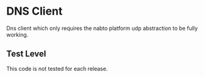 DNS Client
==========

Dns client which only requires the nabto platform udp abstraction to
be fully working.

Test Level
----------

This code is not tested for each release.
